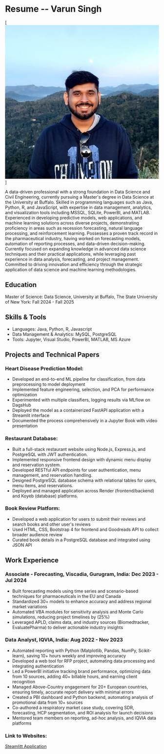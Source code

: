 # Resume -- Varun Singh

[![alt text](1702719279002.jpeg)]

A data-driven professional with a strong foundation in Data Science and Civil Engineering, currently pursuing a Master's degree in Data Science at the University at Buffalo. Skilled in programming languages such as Java, Python, R, and JavaScript, with expertise in data management, analytics, and visualization tools including MSSQL, SQLite, PowerBI, and MATLAB.
Experienced in developing predictive models, web applications, and machine learning solutions across diverse projects, demonstrating proficiency in areas such as recession forecasting, natural language processing, and reinforcement learning. Possesses a proven track record in the pharmaceutical industry, having worked on forecasting models, automation of reporting processes, and data-driven decision-making.
Currently focused on expanding knowledge in advanced data science techniques and their practical applications, while leveraging past experience in data analysis, forecasting, and project management. Committed to driving innovation and efficiency through the strategic application of data science and machine learning methodologies.


## Education
Master of Science: Data Science, University at Buffalo, The State University of New York:  Fall 2024 - Fall 2025


## Skills & Tools
- Languages: Java, Python, R, Javascript
- Data Management & Analytics: MySQL, PostgreSQL
- Tools: Jupyter, Visual Studio, PowerBI, MATLAB, MS Azure


## Projects and Technical Papers

### Heart Disease Prediction Model:
- Developed an end-to-end ML pipeline for classification, from data preprocessing to model deployment
- Implemented feature engineering, selection, and PCA for performance optimization
- Experimented with multiple classifiers, logging results via MLflow on DagsHub
- Deployed the model as a containerized FastAPI application with a Streamlit interface
- Documented the process comprehensively in a Jupyter Book with video presentation

### Restaurant Database:
- Built a full-stack restaurant website using Node.js, Express.js, and PostgreSQL with JWT authentication.
- Implemented responsive frontend design with dynamic menu display and reservation system.
- Developed RESTful API endpoints for user authentication, menu management, and reservation handling.
- Designed PostgreSQL database schema with relational tables for users, menu items, and reservations.
- Deployed and managed application across Render (frontend/backend) and Koyeb (database) platforms.

### Book Review Platform:
- Developed a web application for users to submit their reviews and search books and other user's reviews
- Used HTML, CSS, Bootstrap 4 for frontend and Goodreads API to collect broader audience review
- Curated book details in a PostgreSQL database and integrated using JSON API


## Work Experience

### Associate - Forecasting, Viscadia, Gurugram, India: Dec 2023 - Jul 2024
- Built forecasting models using time series and scenario-based techniques for pharmaceuticals in the EU and Canada
- Standardized 30+ models to enhance accuracy and address regional market variations
- Automated VBA modules for sensitivity analysis and Monte Carlo simulations, reducing project timelines by \(25\%\)
- Leveraged APLD, claims data, and industry sources (Biomedtracker, EvaluatePharma) to deliver actionable industry insights

### Data Analyst, IQVIA, India: Aug 2022 - Nov 2023
- Automated reporting with Python (Matplotlib, Pandas, NumPy, Scikit-learn), saving 10+ hours weekly and improving accuracy
- Developed a web tool for RFP project, automating data processing and integrating authentication
- Led a PowerBI initiative tracking brand performance, optimizing data from 10 sources, adding 40+ billable hours, and earning client recognition
- Managed Above-Country engagement for 20+ European countries, ensuring timely, accurate report delivery with minimal errors
- Created a PBI dashboard and Python backend, automating analysis of promotional data from 10+ sources
- Co-authored a respiratory market case study, covering SDR, forecasting, HCP segmentation, and ROI analysis for launch decisions
- Mentored team members on reporting, ad-hoc analysis, and IQVIA data platforms


### Link to Websites:
[Steamlitt Application](<https://eas503-2-ve6bkvxoxykbqffiuwaejc.streamlit.app/)>)